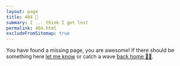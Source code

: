 ```yaml
---
layout: page
title: 404 🤔
summary: I ... think I got lost
permalink: 404.html
excludeFromSitemap: true
---
```

You have found a missing page, you are awesome! If there should be something here [let me know](https://github.com/sadn1ck/portfolio/issues/new) or catch a wave [back home 🏄‍♂️](/).
